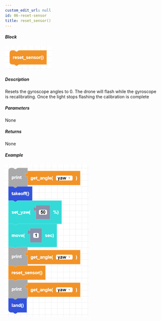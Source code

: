```yaml
---
custom_edit_url: null
id: 06-reset-sensor
title: reset_sensor()
---
```


##### Block

![reset sensor image](reset_sensor.png)

##### Description

Resets the gyroscope angles to 0. The drone will flash while the gyroscope is recalibrating. Once the light stops flashing the calibration is complete

##### Parameters

None

##### Returns

None

##### Example

![reset sensor example](reset_sensor_example.png)
